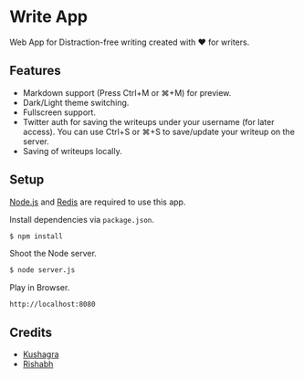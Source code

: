 Write App
=========

Web App for Distraction-free writing created with ♥ for writers. 

Features
-----

- Markdown support (Press Ctrl+M or ⌘+M) for preview.
- Dark/Light theme switching.
- Fullscreen support.
- Twitter auth for saving the writeups under your username (for later access). You can use Ctrl+S or ⌘+S to save/update your writeup on the server.
- Saving of writeups locally.

Setup
-----

[Node.js](http://nodejs.org/) and [Redis](http://redis.io) are required to use this app.

Install dependencies via `package.json`.

```bash
$ npm install
```

Shoot the Node server.

```bash
$ node server.js
```

Play in Browser.

```text
http://localhost:8080
```

Credits
-------

- [Kushagra](http://twitter.com/solitarydesigns)
- [Rishabh](http://twitter.com/_rishabhp)
